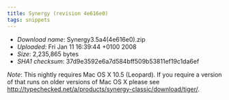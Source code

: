 ```yaml
---
title: Synergy (revision 4e616e0)
tags: snippets
---
```


-   _Download name_: Synergy3.5a4(4e616e0).zip
-   _Uploaded_: Fri Jan 11 16:39:44 +0100 2008
-   _Size_: 2,235,865 bytes
-   _SHA1 checksum_: 37d9e3592e6a7d584bff509b53811ef19c1da6ef

_Note_: This nightly requires Mac OS X 10.5 (Leopard). If you require a version of that runs on older versions of Mac OS X please see <http://typechecked.net/a/products/synergy-classic/download/tiger/>.
